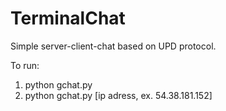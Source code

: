 # TerminalChat

Simple server-client-chat based on UPD protocol.

To run:

1. python gchat.py
2. python gchat.py [ip adress, ex. 54.38.181.152]
